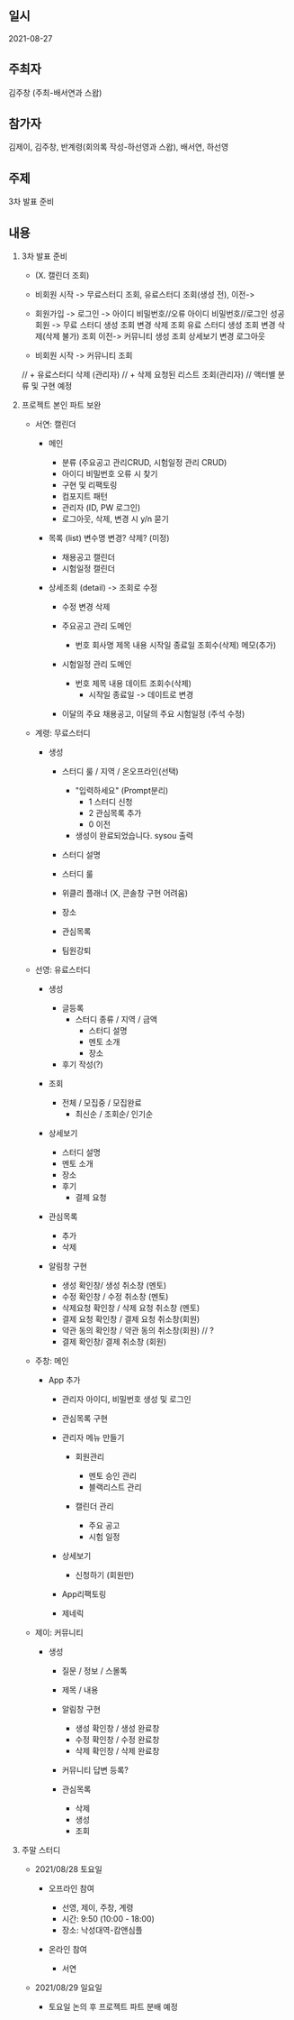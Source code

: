 ## 일시

2021-08-27

## 주최자

김주창 (주최-배서연과 스왑)

## 참가자

김제이, 김주창, 반계령(회의록 작성-하선영과 스왑), 배서연, 하선영

## 주제

3차 발표 준비

## 내용

1. 3차 발표 준비

   - (X. 캘린더 조회)

   - 비회원 시작 -> 무료스터디 조회, 유료스터디 조회(생성 전), 이전->

   - 회원가입 -> 로그인 -> 아이디 비밀번호//오류
     아이디 비밀번호//로그인 성공
     회원 -> 무료 스터디 생성 조회 변경 삭제 조회
     유료 스터디 생성 조회 변경 삭제(삭제 불가) 조회 이전->
     커뮤니티 생성 조회 상세보기 변경
     로그아웃

   - 비회원 시작 -> 커뮤니티 조회

   // + 유료스터디 삭제 (관리자)
   // + 삭제 요청된 리스트 조회(관리자)
   // 액터별 분류 및 구현 예정

2. 프로젝트 본인 파트 보완

   - 서연: 캘린더

     - 메인

       - 분류 (주요공고 관리CRUD, 시험일정 관리 CRUD)
       - 아이디 비밀번호 오류 시 찾기
       - 구현 및 리팩토링
       - 컴포지트 패턴
       - 관리자 (ID, PW 로그인)
       - 로그아웃, 삭제, 변경 시 y/n 묻기

     - 목록 (list) 변수명 변경? 삭제? (미정)

       - 채용공고 캘린더
       - 시험일정 캘린더

     - 상세조회 (detail) -> 조회로 수정

       - 수정 변경 삭제
       - 주요공고 관리 도메인

         - 번호 회사명 제목 내용 시작일 종료일 조회수(삭제) 메모(추가)

       - 시험일정 관리 도메인
         - 번호 제목 내용 데이트 조회수(삭제)
           - 시작일 종료일 -> 데이트로 변경
       - 이달의 주요 채용공고, 이달의 주요 시험일정 (주석 수정)

   - 계령: 무료스터디

     - 생성

       - 스터디 룰 / 지역 / 온오프라인(선택)

         - "입력하세요" (Prompt분리)
           - 1 스터디 신청
           - 2 관심목록 추가
           - 0 이전
         - 생성이 완료되었습니다. sysou 출력

       - 스터디 설명
       - 스터디 룰
       - 위클리 플래너 (X, 콘솔창 구현 어려움)
       - 장소
       - 관심목록
       - 팀원강퇴

   - 선영: 유료스터디

     - 생성

       - 글등록
         - 스터디 종류 / 지역 / 금액
           - 스터디 설명
           - 멘토 소개
           - 장소
       - 후기 작성(?)

     - 조회

       - 전체 / 모집중 / 모집완료
         - 최신순 / 조회순/ 인기순

     - 상세보기

       - 스터디 설명
       - 멘토 소개
       - 장소
       - 후기
         - 결제 요청

     - 관심목록

       - 추가
       - 삭제

     - 알림창 구현
       - 생성 확인창/ 생성 취소창 (멘토)
       - 수정 확인창 / 수정 취소창 (멘토)
       - 삭제요청 확인창 / 삭제 요청 취소창 (멘토)
       - 결제 요청 확인창 / 결제 요청 취소창(회원)
       - 약관 동의 확인창 / 약관 동의 취소창(회원) // ?
       - 결제 확인창/ 결제 취소창 (회원)

   - 주창: 메인

     - App 추가

       - 관리자 아이디, 비밀번호 생성 및 로그인
       - 관심목록 구현
       - 관리자 메뉴 만들기

         - 회원관리

           - 멘토 승인 관리
           - 블랙리스트 관리

         - 캘린더 관리
           - 주요 공고
           - 시험 일정

       - 상세보기

         - 신청하기 (회원만)

       - App리팩토링

       - 제네릭

   - 제이: 커뮤니티

     - 생성

       - 질문 / 정보 / 스몰톡

       - 제목 / 내용

       - 알림창 구현

         - 생성 확인창 / 생성 완료창
         - 수정 확인창 / 수정 완료창
         - 삭제 확인창 / 삭제 완료창

       - 커뮤니티 답변 등록?

       - 관심목록
         - 삭제
         - 생성
         - 조회

3. 주말 스터디

   - 2021/08/28 토요일

     - 오프라인 참여

       - 선영, 제이, 주창, 계령
       - 시간: 9:50 (10:00 - 18:00)
       - 장소: 낙성대역-캄앤심플

     - 온라인 참여
       - 서연

   - 2021/08/29 일요일
     - 토요일 논의 후 프로젝트 파트 분배 예정
